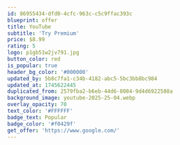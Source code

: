 ```yaml
---
id: 86955434-dfd0-4cfc-963c-c5c9ffac393c
blueprint: offer
title: YouTube
subtitle: 'Try Premium'
price: $8.99
rating: 5
logo: p1gb51w2jv791.jpg
button_color: red
is_popular: true
header_bg_color: '#000000'
updated_by: 5b8c7fa1-c34b-4182-abc5-5bc3bb8bc984
updated_at: 1745622445
duplicated_from: 2579fba2-b6eb-44d6-8084-9d4d6922588a
background_image: youtube-2025-25-04.webp
overlay_opacity: 70
text_color: '#FFFFFF'
badge_text: Popular
badge_color: '#f0429f'
get_offer: 'https://www.google.com/'
---
```

